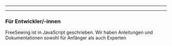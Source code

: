 ***

***

### Für Entwickler/-innen

FreeSewing ist in JavaScript geschrieben. Wir haben Anleitungen und Dokumentationen sowohl für Anfänger als auch Experten
